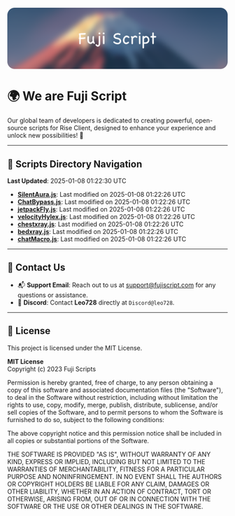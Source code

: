 ![Banner](.github/b.webp)

# 🌍 **We are Fuji Script**

Our global team of developers is dedicated to creating powerful, open-source scripts for Rise Client, designed to enhance your experience and unlock new possibilities! 🌟

---
<!-- SCRIPTS_NAVIGATION_START -->
## 📂 **Scripts Directory Navigation**

**Last Updated**: 2025-01-08 01:22:30 UTC

- **[SilentAura.js](scripts/SilentAura.js)**: Last modified on 2025-01-08 01:22:26 UTC
- **[ChatBypass.js](scripts/ChatBypass.js)**: Last modified on 2025-01-08 01:22:26 UTC
- **[jetpackFly.js](scripts/jetpackFly.js)**: Last modified on 2025-01-08 01:22:26 UTC
- **[velocityHylex.js](scripts/velocityHylex.js)**: Last modified on 2025-01-08 01:22:26 UTC
- **[chestxray.js](scripts/chestxray.js)**: Last modified on 2025-01-08 01:22:26 UTC
- **[bedxray.js](scripts/bedxray.js)**: Last modified on 2025-01-08 01:22:26 UTC
- **[chatMacro.js](scripts/chatMacro.js)**: Last modified on 2025-01-08 01:22:26 UTC

<!-- SCRIPTS_NAVIGATION_END -->

---

## 💬 **Contact Us**  
- 📬 **Support Email**: Reach out to us at [support@fujiscript.com](mailto:support@fujiscript.com) for any questions or assistance.  
- 💬 **Discord**: Contact **Leo728** directly at `Discord@leo728`.

---

## 📜 **License**

This project is licensed under the MIT License.  

**MIT License**  
Copyright (c) 2023 Fuji Scripts  

Permission is hereby granted, free of charge, to any person obtaining a copy of this software and associated documentation files (the "Software"), to deal in the Software without restriction, including without limitation the rights to use, copy, modify, merge, publish, distribute, sublicense, and/or sell copies of the Software, and to permit persons to whom the Software is furnished to do so, subject to the following conditions:  

The above copyright notice and this permission notice shall be included in all copies or substantial portions of the Software.  

THE SOFTWARE IS PROVIDED "AS IS", WITHOUT WARRANTY OF ANY KIND, EXPRESS OR IMPLIED, INCLUDING BUT NOT LIMITED TO THE WARRANTIES OF MERCHANTABILITY, FITNESS FOR A PARTICULAR PURPOSE AND NONINFRINGEMENT. IN NO EVENT SHALL THE AUTHORS OR COPYRIGHT HOLDERS BE LIABLE FOR ANY CLAIM, DAMAGES OR OTHER LIABILITY, WHETHER IN AN ACTION OF CONTRACT, TORT OR OTHERWISE, ARISING FROM, OUT OF OR IN CONNECTION WITH THE SOFTWARE OR THE USE OR OTHER DEALINGS IN THE SOFTWARE.  
